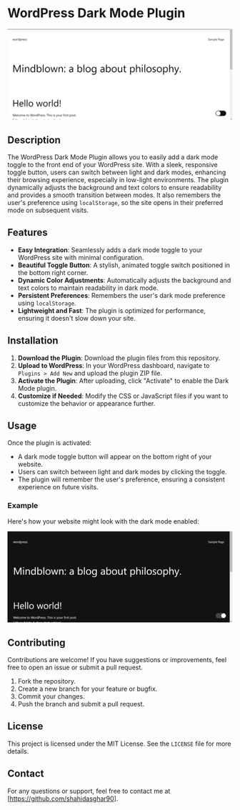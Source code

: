 # WordPress Dark Mode Plugin

![Dark Mode Toggle](assets/images/dark-mode-toggle.png)

## Description

The WordPress Dark Mode Plugin allows you to easily add a dark mode toggle to the front end of your WordPress site. With a sleek, responsive toggle button, users can switch between light and dark modes, enhancing their browsing experience, especially in low-light environments. The plugin dynamically adjusts the background and text colors to ensure readability and provides a smooth transition between modes. It also remembers the user's preference using `localStorage`, so the site opens in their preferred mode on subsequent visits.

## Features

- **Easy Integration**: Seamlessly adds a dark mode toggle to your WordPress site with minimal configuration.
- **Beautiful Toggle Button**: A stylish, animated toggle switch positioned in the bottom right corner.
- **Dynamic Color Adjustments**: Automatically adjusts the background and text colors to maintain readability in dark mode.
- **Persistent Preferences**: Remembers the user's dark mode preference using `localStorage`.
- **Lightweight and Fast**: The plugin is optimized for performance, ensuring it doesn't slow down your site.

## Installation

1. **Download the Plugin**: Download the plugin files from this repository.
2. **Upload to WordPress**: In your WordPress dashboard, navigate to `Plugins > Add New` and upload the plugin ZIP file.
3. **Activate the Plugin**: After uploading, click "Activate" to enable the Dark Mode plugin.
4. **Customize if Needed**: Modify the CSS or JavaScript files if you want to customize the behavior or appearance further.

## Usage

Once the plugin is activated:
- A dark mode toggle button will appear on the bottom right of your website.
- Users can switch between light and dark modes by clicking the toggle.
- The plugin will remember the user's preference, ensuring a consistent experience on future visits.

### Example

Here's how your website might look with the dark mode enabled:

![Dark Mode Example](assets/images/dark-mode-toggle-1.png)

## Contributing

Contributions are welcome! If you have suggestions or improvements, feel free to open an issue or submit a pull request.

1. Fork the repository.
2. Create a new branch for your feature or bugfix.
3. Commit your changes.
4. Push the branch and submit a pull request.

## License

This project is licensed under the MIT License. See the `LICENSE` file for more details.

## Contact

For any questions or support, feel free to contact me at [https://github.com/shahidasghar90].

